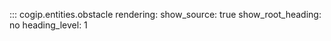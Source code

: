 ::: cogip.entities.obstacle
    rendering:
      show_source: true
      show_root_heading: no
      heading_level: 1
